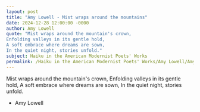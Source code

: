 ```yaml
---
layout: post
title: "Amy Lowell - Mist wraps around the mountains"
date: 2024-12-28 12:00:00 -0000
author: Amy Lowell
quote: "Mist wraps around the mountain's crown,
Enfolding valleys in its gentle hold,
A soft embrace where dreams are sown,
In the quiet night, stories unfold."
subject: Haiku in the American Modernist Poets' Works
permalink: /Haiku in the American Modernist Poets' Works/Amy Lowell/Amy Lowell - Mist wraps around the mountains
---
```


Mist wraps around the mountain's crown,
Enfolding valleys in its gentle hold,
A soft embrace where dreams are sown,
In the quiet night, stories unfold.

- Amy Lowell
